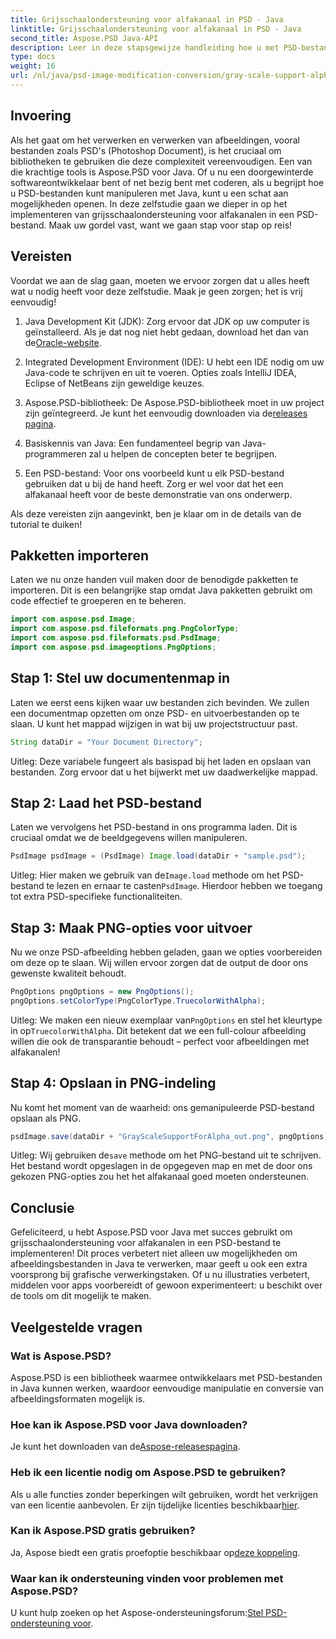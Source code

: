 ```yaml
---
title: Grijsschaalondersteuning voor alfakanaal in PSD - Java
linktitle: Grijsschaalondersteuning voor alfakanaal in PSD - Java
second_title: Aspose.PSD Java-API
description: Leer in deze stapsgewijze handleiding hoe u met PSD-bestanden omgaat en grijstintenondersteuning voor alfakanalen implementeert met behulp van Aspose.PSD voor Java.
type: docs
weight: 16
url: /nl/java/psd-image-modification-conversion/gray-scale-support-alpha-channel-psd/
---
```

## Invoering

Als het gaat om het verwerken en verwerken van afbeeldingen, vooral bestanden zoals PSD's (Photoshop Document), is het cruciaal om bibliotheken te gebruiken die deze complexiteit vereenvoudigen. Een van die krachtige tools is Aspose.PSD voor Java. Of u nu een doorgewinterde softwareontwikkelaar bent of net bezig bent met coderen, als u begrijpt hoe u PSD-bestanden kunt manipuleren met Java, kunt u een schat aan mogelijkheden openen. In deze zelfstudie gaan we dieper in op het implementeren van grijsschaalondersteuning voor alfakanalen in een PSD-bestand. Maak uw gordel vast, want we gaan stap voor stap op reis!

## Vereisten

Voordat we aan de slag gaan, moeten we ervoor zorgen dat u alles heeft wat u nodig heeft voor deze zelfstudie. Maak je geen zorgen; het is vrij eenvoudig!

1.  Java Development Kit (JDK): Zorg ervoor dat JDK op uw computer is geïnstalleerd. Als je dat nog niet hebt gedaan, download het dan van de[Oracle-website](https://www.oracle.com/java/technologies/javase-jdk11-downloads.html).

2. Integrated Development Environment (IDE): U hebt een IDE nodig om uw Java-code te schrijven en uit te voeren. Opties zoals IntelliJ IDEA, Eclipse of NetBeans zijn geweldige keuzes.

3.  Aspose.PSD-bibliotheek: De Aspose.PSD-bibliotheek moet in uw project zijn geïntegreerd. Je kunt het eenvoudig downloaden via de[releases pagina](https://releases.aspose.com/psd/java/).

4. Basiskennis van Java: Een fundamenteel begrip van Java-programmeren zal u helpen de concepten beter te begrijpen.

5. Een PSD-bestand: Voor ons voorbeeld kunt u elk PSD-bestand gebruiken dat u bij de hand heeft. Zorg er wel voor dat het een alfakanaal heeft voor de beste demonstratie van ons onderwerp.

Als deze vereisten zijn aangevinkt, ben je klaar om in de details van de tutorial te duiken!

## Pakketten importeren

Laten we nu onze handen vuil maken door de benodigde pakketten te importeren. Dit is een belangrijke stap omdat Java pakketten gebruikt om code effectief te groeperen en te beheren.

```java
import com.aspose.psd.Image;
import com.aspose.psd.fileformats.png.PngColorType;
import com.aspose.psd.fileformats.psd.PsdImage;
import com.aspose.psd.imageoptions.PngOptions;
```

## Stap 1: Stel uw documentenmap in

Laten we eerst eens kijken waar uw bestanden zich bevinden. We zullen een documentmap opzetten om onze PSD- en uitvoerbestanden op te slaan. U kunt het mappad wijzigen in wat bij uw projectstructuur past.

```java
String dataDir = "Your Document Directory";
```

Uitleg: Deze variabele fungeert als basispad bij het laden en opslaan van bestanden. Zorg ervoor dat u het bijwerkt met uw daadwerkelijke mappad.

## Stap 2: Laad het PSD-bestand

Laten we vervolgens het PSD-bestand in ons programma laden. Dit is cruciaal omdat we de beeldgegevens willen manipuleren.

```java
PsdImage psdImage = (PsdImage) Image.load(dataDir + "sample.psd");
```

 Uitleg: Hier maken we gebruik van de`Image.load` methode om het PSD-bestand te lezen en ernaar te casten`PsdImage`. Hierdoor hebben we toegang tot extra PSD-specifieke functionaliteiten.

## Stap 3: Maak PNG-opties voor uitvoer

Nu we onze PSD-afbeelding hebben geladen, gaan we opties voorbereiden om deze op te slaan. Wij willen ervoor zorgen dat de output de door ons gewenste kwaliteit behoudt.

```java
PngOptions pngOptions = new PngOptions();
pngOptions.setColorType(PngColorType.TruecolorWithAlpha);
```

Uitleg: We maken een nieuw exemplaar van`PngOptions` en stel het kleurtype in op`TruecolorWithAlpha`. Dit betekent dat we een full-colour afbeelding willen die ook de transparantie behoudt – perfect voor afbeeldingen met alfakanalen!

## Stap 4: Opslaan in PNG-indeling

Nu komt het moment van de waarheid: ons gemanipuleerde PSD-bestand opslaan als PNG. 

```java
psdImage.save(dataDir + "GrayScaleSupportForAlpha_out.png", pngOptions);
```

 Uitleg: Wij gebruiken de`save` methode om het PNG-bestand uit te schrijven. Het bestand wordt opgeslagen in de opgegeven map en met de door ons gekozen PNG-opties zou het het alfakanaal goed moeten ondersteunen.

## Conclusie

Gefeliciteerd, u hebt Aspose.PSD voor Java met succes gebruikt om grijsschaalondersteuning voor alfakanalen in een PSD-bestand te implementeren! Dit proces verbetert niet alleen uw mogelijkheden om afbeeldingsbestanden in Java te verwerken, maar geeft u ook een extra voorsprong bij grafische verwerkingstaken. Of u nu illustraties verbetert, middelen voor apps voorbereidt of gewoon experimenteert: u beschikt over de tools om dit mogelijk te maken.

## Veelgestelde vragen

### Wat is Aspose.PSD?
Aspose.PSD is een bibliotheek waarmee ontwikkelaars met PSD-bestanden in Java kunnen werken, waardoor eenvoudige manipulatie en conversie van afbeeldingsformaten mogelijk is.

### Hoe kan ik Aspose.PSD voor Java downloaden?
 Je kunt het downloaden van de[Aspose-releasespagina](https://releases.aspose.com/psd/java/).

### Heb ik een licentie nodig om Aspose.PSD te gebruiken?
 Als u alle functies zonder beperkingen wilt gebruiken, wordt het verkrijgen van een licentie aanbevolen. Er zijn tijdelijke licenties beschikbaar[hier](https://purchase.aspose.com/temporary-license/).

### Kan ik Aspose.PSD gratis gebruiken?
 Ja, Aspose biedt een gratis proefoptie beschikbaar op[deze koppeling](https://releases.aspose.com/).

### Waar kan ik ondersteuning vinden voor problemen met Aspose.PSD?
 U kunt hulp zoeken op het Aspose-ondersteuningsforum:[Stel PSD-ondersteuning voor](https://forum.aspose.com/c/psd/34).